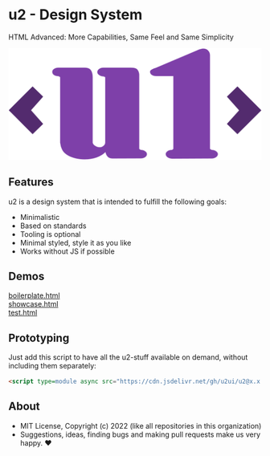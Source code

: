 # u2 - Design System
HTML Advanced: More Capabilities, Same Feel and Same Simplicity

<p align="center">
  <img src="./u2/tools/logo/u1.svg">
</p>

## Features

u2 is a design system that is intended to fulfill the following goals:

- Minimalistic
- Based on standards
- Tooling is optional
- Minimal styled, style it as you like
- Works without JS if possible

## Demos

[boilerplate.html](http://gcdn.li/u2ui/u2@main/tests/boilerplate.html)  
[showcase.html](http://gcdn.li/u2ui/u2@main/tests/showcase.html)  
[test.html](http://gcdn.li/u2ui/u2@main/tests/test.html)  

## Prototyping

Just add this script to have all the u2-stuff available on demand, without including them separately:  
```html
<script type=module async src="https://cdn.jsdelivr.net/gh/u2ui/u2@x.x.x/u2/auto.min.js"></script>
```


## About

- MIT License, Copyright (c) 2022 <u2> (like all repositories in this organization) <br>
- Suggestions, ideas, finding bugs and making pull requests make us very happy. ♥

